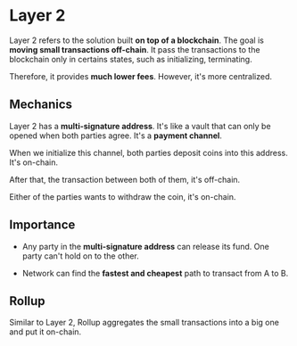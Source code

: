 # Layer 2

Layer 2 refers to the solution built **on top of a blockchain**. The goal is **moving small transactions off-chain**. It pass the transactions to the blockchain only in certains states, such as initializing, terminating.

Therefore, it provides **much lower fees**. However, it's more centralized.

## Mechanics

Layer 2 has a **multi-signature address**. It's like a vault that can only be opened when both parties agree. It's a **payment channel**.

When we initialize this channel, both parties deposit coins into this address. It's on-chain.

After that, the transaction between both of them, it's off-chain.

Either of the parties wants to withdraw the coin, it's on-chain.

## Importance

- Any party in the **multi-signature address** can release its fund. One party can't hold on to the other.

- Network can find the **fastest and cheapest** path to transact from A to B.

## Rollup

Similar to Layer 2, Rollup aggregates the small transactions into a big one and put it on-chain.
